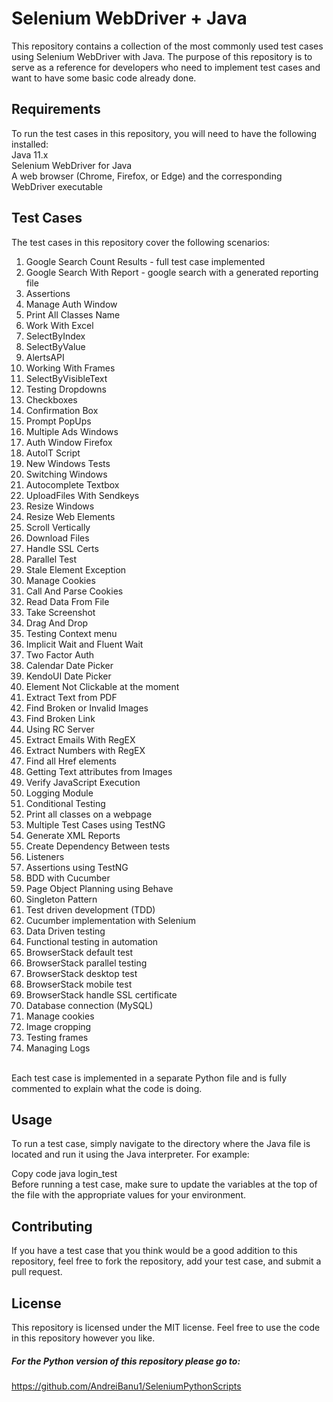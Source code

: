 # Selenium WebDriver + Java
This repository contains a collection of the most commonly used test cases using Selenium WebDriver with Java. The purpose of this repository is to serve as a reference for developers who need to implement test cases and want to have some basic code already done.

## Requirements <br>
To run the test cases in this repository, you will need to have the following installed: <br>
Java 11.x <br>
Selenium WebDriver for Java<br> 
A web browser (Chrome, Firefox, or Edge) and the corresponding WebDriver executable<br>

## Test Cases 
The test cases in this repository cover the following scenarios:<br>
1. Google Search Count Results - full test case implemented <br>
2. Google Search With Report - google search with a generated reporting file <br>
3. Assertions <br>
4. Manage Auth Window <br>
5. Print All Classes Name <br>
6. Work With Excel <br>
7. SelectByIndex <br>
8. SelectByValue <br>
9. AlertsAPI <br>
10. Working With Frames <br>
11. SelectByVisibleText <br>
12. Testing Dropdowns <br>
13. Checkboxes <br>
14. Confirmation Box <br>
15. Prompt PopUps <br>
16. Multiple Ads Windows <br>
17. Auth Window Firefox <br>
18. AutolT Script <br>
19. New Windows Tests <br>
20. Switching Windows <br>
21. Autocomplete Textbox <br>
22. UploadFiles With Sendkeys <br>
23. Resize Windows <br>
24. Resize Web Elements <br>
25. Scroll Vertically<br>
26. Download Files<br>
27. Handle SSL Certs <br>
28. Parallel Test<br>
29. Stale Element Exception<br>
30. Manage Cookies<br>
31. Call And Parse Cookies <br>
32. Read Data From File <br>
33. Take Screenshot <br>
34. Drag And Drop<br>
35. Testing Context menu <br>
36. Implicit Wait and Fluent Wait <br>
37. Two Factor Auth <br>
38. Calendar Date Picker <br>
39. KendoUI Date Picker <br>
40. Element Not Clickable at the moment <br>
41. Extract Text from PDF <br>
42. Find Broken or Invalid Images <br>
43. Find Broken Link <br>
44. Using RC Server <br>
45. Extract Emails With RegEX <br>
46. Extract Numbers with RegEX <br>
47. Find all Href elements <br>
48. Getting Text attributes from Images <br>
49. Verify JavaScript Execution <br>
50. Logging Module <br>
51. Conditional Testing <br>
52. Print all classes on a webpage <br>
53. Multiple Test Cases using TestNG <br>
54. Generate XML Reports <br>
55. Create Dependency Between tests <br>
56. Listeners <br>
57. Assertions using TestNG <br>
58. BDD with Cucumber <br>
59. Page Object Planning using Behave <br>
60. Singleton Pattern <br>
61. Test driven development (TDD) <br>
62. Cucumber implementation with Selenium <br>
63. Data Driven testing <br>
64. Functional testing in automation <br>
65. BrowserStack default test <br>
66. BrowserStack parallel testing <br>
67. BrowserStack desktop test <br>
68. BrowserStack mobile test <br>
69. BrowserStack handle SSL certificate <br>
70. Database connection (MySQL) <br>
71. Manage cookies <br>
72. Image cropping <br>
73. Testing frames <br>
74. Managing Logs <br>
<br>
Each test case is implemented in a separate Python file and is fully commented to explain what the code is doing.

## Usage 
To run a test case, simply navigate to the directory where the Java file is located and run it using the Java interpreter. For example:

Copy code 
java login_test <br>
Before running a test case, make sure to update the variables at the top of the file with the appropriate values for your environment.
<br>

## Contributing
If you have a test case that you think would be a good addition to this repository, feel free to fork the repository, add your test case, and submit a pull request.

## License 
This repository is licensed under the MIT license. Feel free to use the code in this repository however you like.

##### For the Python version of this repository please go to: <br>
https://github.com/AndreiBanu1/SeleniumPythonScripts
